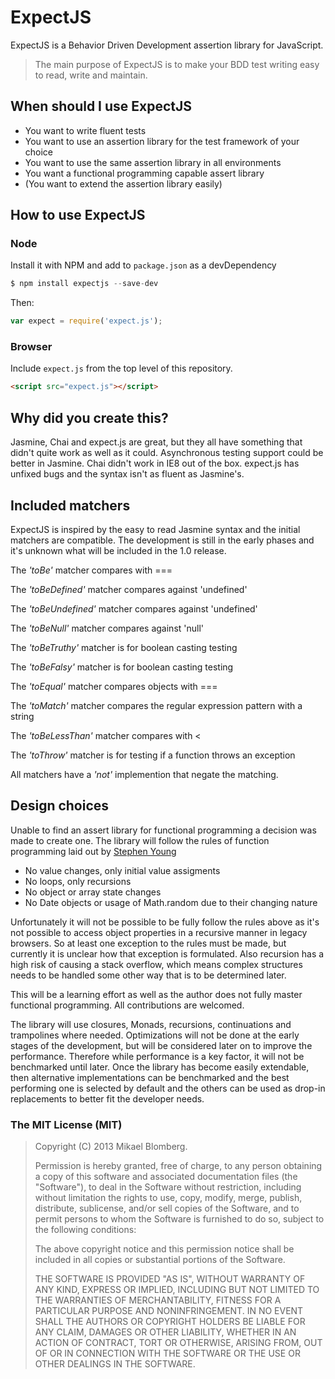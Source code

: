 # ExpectJS

ExpectJS is a Behavior Driven Development assertion library for JavaScript.

> The main purpose of ExpectJS is to make your BDD test writing easy to read, write and maintain.

## When should I use ExpectJS

* You want to write fluent tests
* You want to use an assertion library for the test framework of your choice
* You want to use the same assertion library in all environments
* You want a functional programming capable assert library 
* (You want to extend the assertion library easily)

## How to use ExpectJS

### Node
Install it with NPM and add to `package.json` as a devDependency

```javascript
$ npm install expectjs --save-dev
```

Then:
```javascript
var expect = require('expect.js');
```

### Browser
Include `expect.js` from the top level of this repository.
```html
<script src="expect.js"></script>
```

## Why did you create this?

Jasmine, Chai and expect.js are great, but they all have something that didn't quite work as well as it could. Asynchronous testing support could be better in Jasmine. Chai didn't work in IE8 out of the box. expect.js has unfixed bugs and the syntax isn't as fluent as Jasmine's.

## Included matchers

ExpectJS is inspired by the easy to read Jasmine syntax and the initial matchers are compatible. The development is still in the early phases and it's unknown what will be included in the 1.0 release.

The _'toBe'_ matcher compares with ===

The _'toBeDefined'_ matcher compares against 'undefined'

The _'toBeUndefined'_ matcher compares against 'undefined'

The _'toBeNull'_ matcher compares against 'null'

The _'toBeTruthy'_ matcher is for boolean casting testing

The _'toBeFalsy'_ matcher is for boolean casting testing

The _'toEqual'_ matcher compares objects with ===

The _'toMatch'_ matcher compares the regular expression pattern with a string

The _'toBeLessThan'_ matcher compares with <

The _'toThrow'_ matcher is for testing if a function throws an exception

All matchers have a _'not'_ implemention that negate the matching.

## Design choices

Unable to find an assert library for functional programming a decision was made to create one. The library will follow the rules of function programming laid out by [Stephen Young](http://stephen-young.me.uk/2013/01/20/functional-programming-with-javascript.html "Functional programming with Javascript")
* No value changes, only initial value assigments
* No loops, only recursions
* No object or array state changes
* No Date objects or usage of Math.random due to their changing nature

Unfortunately it will not be possible to be fully follow the rules above as it's not possible to access object properties in a recursive manner in legacy browsers. So at least one exception to the rules must be made, but currently it is unclear how that exception is formulated. Also recursion has a high risk of causing a stack overflow, which means complex structures needs to be handled some other way that is to be determined later.

This will be a learning effort as well as the author does not fully master functional programming. All contributions are welcomed.

The library will use closures, Monads, recursions, continuations and trampolines where needed. Optimizations will not be done at the early stages of the development, but will be considered later on to improve the performance. Therefore while performance is a key factor, it will not be benchmarked until later. Once the library has become easily extendable, then alternative implementations can be benchmarked and the best performing one is selected by default and the others can be used as drop-in replacements to better fit the developer needs.

### The MIT License (MIT)

> Copyright (C) 2013 Mikael Blomberg.
>
> Permission is hereby granted, free of charge, to any person
> obtaining a copy of this software and associated documentation files
> (the "Software"), to deal in the Software without restriction,
> including without limitation the rights to use, copy, modify, merge,
> publish, distribute, sublicense, and/or sell copies of the Software,
> and to permit persons to whom the Software is furnished to do so,
> subject to the following conditions:
>
> The above copyright notice and this permission notice shall be
> included in all copies or substantial portions of the Software.
>
> THE SOFTWARE IS PROVIDED "AS IS", WITHOUT WARRANTY OF ANY KIND,
> EXPRESS OR IMPLIED, INCLUDING BUT NOT LIMITED TO THE WARRANTIES OF
> MERCHANTABILITY, FITNESS FOR A PARTICULAR PURPOSE AND
> NONINFRINGEMENT. IN NO EVENT SHALL THE AUTHORS OR COPYRIGHT HOLDERS
> BE LIABLE FOR ANY CLAIM, DAMAGES OR OTHER LIABILITY, WHETHER IN AN
> ACTION OF CONTRACT, TORT OR OTHERWISE, ARISING FROM, OUT OF OR IN
> CONNECTION WITH THE SOFTWARE OR THE USE OR OTHER DEALINGS IN THE
> SOFTWARE.